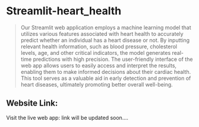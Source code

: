 # Streamlit-heart_health
> Our Streamlit web application employs a machine learning model that utilizes various features associated with heart health to accurately predict whether an individual has a heart disease or not. By inputting relevant health information, such as blood pressure, cholesterol levels, age, and other critical indicators, the model generates real-time predictions with high precision. The user-friendly interface of the web app allows users to easily access and interpret the results, enabling them to make informed decisions about their cardiac health. This tool serves as a valuable aid in early detection and prevention of heart diseases, ultimately promoting better overall well-being.


## Website Link:

Visit the live web app: link will be updated soon....






